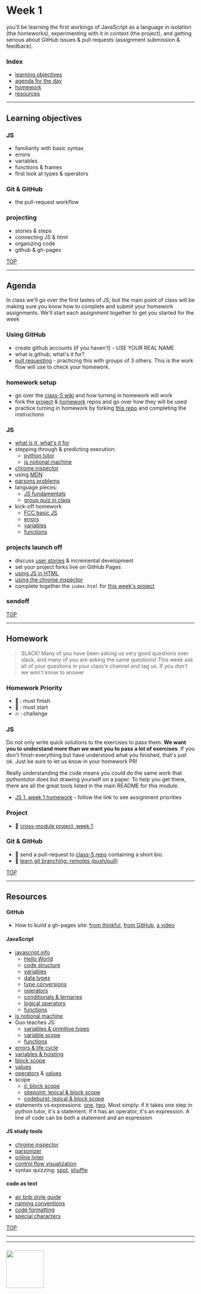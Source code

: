 # Week 1

you'll be learning the first workings of JavaScript as a language in isolation (the homeworks), experimenting with it in context (the project), and getting serious about GitHub issues & pull requests (assignment submission & feedback).

### Index
* [learning objectives](#learning-objectives)
* [agenda for the day](#agenda)
* [homework](#homework)
* [resources](#resources)

---

## Learning objectives

### JS
* familiarity with basic syntax
* errors
* variables
* functions & frames
* first look at types & operators

### Git & GitHub
* the pull-request workflow 

### projecting
* stories & steps
* connecting JS & html
* organizing code
* github & gh-pages

[TOP](#week-1)

---

## Agenda

In class we'll go over the first tastes of JS, but the main point of class will be making sure you know how to complete and submit your homework assignments.  We'll start each assignment together to get you started for the week

### Using GitHub
* create github accounts (if you haven't) - USE YOUR REAL NAME
* what is github, what's it for?
* [pull requesting](https://github.com/janke-learning/pull-requesting) - practicing this with groups of 3 others.  This is the work flow will use to check your homework.

### homework setup
* go over the [class-5 wiki](https://github.com/HackYourFutureBEHomework/class-5/wiki/module-2---JS-1) and how turning in homework will work
* fork the [project](https://github.com/be-hacking-hyf/javascript-1-cross-module) & [homework](https://github.com/be-hacking-hyf/javascript-1-homework) repos and go over how they will be used
* practice turning in homework by forking [this repo](https://github.com/be-hacking-hyf/first-github-homework) and completing the instructions



### JS
* [what is it, what's it for](https://developer.mozilla.org/en-US/docs/Learn/JavaScript/First_steps/What_is_JavaScript)
* stepping through & predicting execution: 
    * [python tutor](http://www.pythontutor.com/javascript.html#)
    * [js notional machine](https://github.com/janke-learning/js-notional-machine)
* [chrome inspector](https://javascript.info/debugging-chrome#tracing-the-execution)
* using [MDN](https://developer.mozilla.org/en-US/docs/Web/JavaScript/Reference/Global_Objects/String)
* [parsons problems](https://janke-learning.org/parsonizer/)
* language pieces: 
    * [JS fundamentals](https://github.com/HackYourFuture-CPH/JavaScript/tree/master/fundamentals)
    * [group quiz in class](https://github.com/HackYourFuture-CPH/JavaScript/blob/master/fundamentals/exercises.md)
* kick-off homework 
    * [FCC basic JS](https://github.com/be-hacking-hyf/javascript-1-homework/blob/master/week-1/fcc-basic-js-pt-1.md)
    * [errors](https://github.com/be-hacking-hyf/javascript-1-homework/blob/master/week-1/jl-errors-formatting.md)
    * [variables](https://github.com/be-hacking-hyf/javascript-1-homework/blob/master/week-1/jl-variables-swaps.md) 
    * [functions](https://github.com/be-hacking-hyf/javascript-1-homework/blob/master/week-1/jl-functions.md)

### projects launch off
* discuss [user stories](http://www.agilemodeling.com/artifacts/userStory.htm) & incremental development
* set your project forks live on GitHub Pages
* [using JS in HTML](https://javascript.info/hello-world)
* [using the chrome inspector](https://javascript.info/debugging-chrome)
* complete together the ```index.html``` for [this week's project](https://github.com/be-hacking-hyf/javascript-1-cross-module/tree/master/week-1)


### sendoff



[TOP](#week-1)

---

## Homework

> SLACK!  Many of you have been asking us very good questions over slack, and many of you are asking the same questions!  This week ask all of your questions in your class's channel and tag us.  If you don't we won't know to answer

### Homework Priority

* :seedling: : must finish
* :dash: : must start
* :fire: : challenge

### JS

Do not only write quick solutions to the exercises to pass them. **We want you to understand more than we want you to pass a lot of exercises**.
If you don't finish everything but have understood what you finished, that's just ok.  Just be sure to let us know in your homework PR!

Really understanding the code means you could do the same work that pythontutor does but drawing yourself on a paper. To help you get there, there are all the great tools listed in the main README for this module. 

* [JS 1, week 1 homework](https://github.com/be-hacking-hyf/javascript-1-homework/week-1) - follow the link to see assignment priorities


### Project
* :seedling: [cross-module project, week 1](https://github.com/be-hacking-hyf/javascript-1-cross-module/week-1)


### Git & GitHub
* :seedling: send a pull-request to [class-5 repo](https://github.com/HackYourFutureBEHomework/class-5/tree/master/bios) containing a short bio.
* :dash: [learn git branching: remotes (push/pull)](https://learngitbranching.js.org/) 

[TOP](#week-1)

---

## Resources

#### GitHub 
* How to build a gh-pages site:  [from thinkful](https://www.thinkful.com/learn/a-guide-to-using-github-pages/), [from GitHub](https://help.github.com/articles/configuring-a-publishing-source-for-github-pages/), [a video](https://help.github.com/articles/configuring-a-publishing-source-for-github-pages/)


#### JavaScript
* [javascript.info](http://javascript.info/)
    * [Hello World](https://javascript.info/hello-world)
    * [code structure](https://javascript.info/structure)
    * [variables](https://javascript.info/variables)
    * [data types](https://javascript.info/types)
    * [type conversions](https://javascript.info/first-steps)
    * [operators](https://javascript.info/operators)
    * [conditionals & ternaries](https://javascript.info/ifelse)
    * [logical operators](https://javascript.info/logical-operators)
    * [functions](https://javascript.info/function-basics)
* [js notional machine](https://github.com/janke-learning/js-notional-machine)
* Guo teaches JS:
    * [variables & primitive types](https://www.youtube.com/watch?v=pHt_tKYUgbo&list=PLzV58Zm8FuBJFfQN5il3ujx6FDAY8Ds3u&index=2)
    * [variable scope](https://www.youtube.com/watch?v=9O-PCTfT6Rs&list=PLzV58Zm8FuBJFfQN5il3ujx6FDAY8Ds3u&index=3)
    * [functions](https://www.youtube.com/watch?v=bJUmxDsaduY&list=PLzV58Zm8FuBJFfQN5il3ujx6FDAY8Ds3u&index=6)
* [errors & life cycle](https://github.com/janke-learning/errors-and-life-cycle)
* [variables & hoisting](https://github.com/janke-learning/variables-and-hoisting)
* [block scope](https://github.com/janke-learning/block-scope-let-vs-var)
* [values](https://github.com/HackYourFutureBelgium/fundamentals/blob/master/fundamentals/values.md)
* [operators](https://github.com/HackYourFutureBelgium/fundamentals/blob/master/fundamentals/operators.md) & [values](https://github.com/HackYourFutureBelgium/fundamentals/blob/master/fundamentals/values.md)
* scope
    * [jl: block scope](https://github.com/janke-learning/block-scope-let-vs-var)
    * [sitepoint: lexical & block scope](https://www.sitepoint.com/demystifying-javascript-variable-scope-hoisting/)
    * [codeburst: lexical & block scope](https://codeburst.io/javascript-learn-understand-scope-f53d6592c726)
* statements vs expressions: [one](https://en.hexlet.io/courses/intro_to_programming/lessons/expressions/theory_unit), [two](https://dev.to/promhize/javascript-in-depth-all-you-need-to-know-about-expressions-statements-and-expression-statements-5k2). Most simply: if it takes one step in python tutor, it's a statement.  If it has an operator, it's an expression.  A line of code can be both a statement and an expression

#### JS study tools
* [chrome inspector](https://javascript.info/debugging-chrome)
* [parsonizer](https://janke-learning.org/parsonizer/)
* [online linter](https://janke-learning.org/linter)
* [control flow visualization](https://janke-learning.org/flowviz/)
* syntax quizzing: [spot](https://janke-learning.org/spot), [shuffle](https://janke-learning.org/shuffle)

#### code as text
* [air bnb style guide](https://github.com/airbnb/javascript)
* [naming conventions](https://github.com/HackYourFuture/fundamentals/blob/master/fundamentals/naming_conventions.md)
* [code formatting](https://github.com/HackYourFutureBelgium/fundamentals/blob/master/fundamentals/code_formatting.md)
* [special characters](https://github.com/HackYourFuture/fundamentals/blob/master/fundamentals/names_of_special_characters.md)

[TOP](#week-1)

___
___
### <a href="https://hackyourfuture.be" target="_blank"><img src="https://pbs.twimg.com/profile_images/984474625009741824/Bs_qKx6-_400x400.jpg" width="100" height="100"></img></a>

